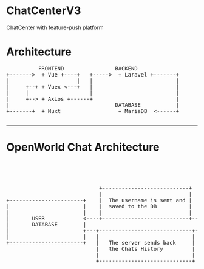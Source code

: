 # ChatCenterV3
ChatCenter with feature-push platform

# Architecture

<pre>
          FRONTEND                BACKEND
+------->  + Vue +----+   +----->  + Laravel +-------+
|                     |   |                          |
|     +--+ + Vuex <---+   |                          |
|     |                   |                          |
|     +--> + Axios +------+                          |
|                                 DATABASE           |
+-------+  + Nuxt                  + MariaDB  <------+

</pre>


---

# OpenWorld Chat Architecture

<pre>
                                                                +---------------+
                                                                |               |
                                                                |     USER      |
                                                                |               |
                             +---------------------------+      +-------+-------+
                             |                           |              |
+-----------------------+    |  The username is sent and |              |
|                       |    |  saved to the DB          |              |
|                       |    |                           |   +----------v---------+
|       USER            <----+---------------------------+---+                    |
|       DATABASE        |                                    |   User Joins Chat  |
|                       +---+-----------------------------+-->                    |
|                       |   |                             |  +----------+---------+
+-----------------------+   |   The server sends back     |             |
                            |   the Chats History         |             |
                            |                             |             |
                            +-----------------------------+     +-------v-------+
                                                                |               |
                                                                |     CHAT      |
                                                                |               |
                                                                +---------------+

</pre>